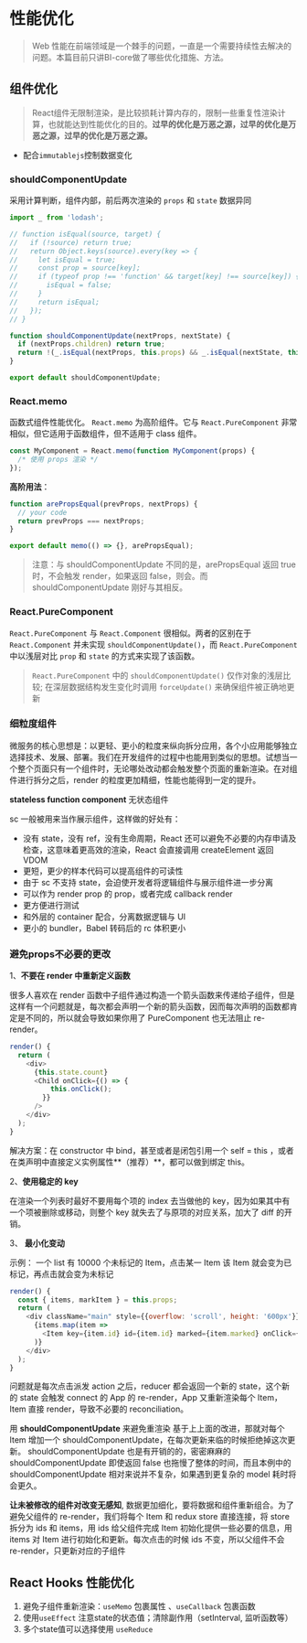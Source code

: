 # 性能优化

> Web 性能在前端领域是一个棘手的问题，一直是一个需要持续性去解决的问题。本篇目前只讲BI-core做了哪些优化措施、方法。

## 组件优化

> React组件无限制渲染，是比较损耗计算内存的，限制一些重复性渲染计算，也就能达到性能优化的目的。**过早的优化是万恶之源，过早的优化是万恶之源，过早的优化是万恶之源。**

- 配合`immutablejs`控制数据变化

### shouldComponentUpdate

采用计算判断，组件内部，前后两次渲染的 `props` 和 `state` 数据异同

```js
import _ from 'lodash';

// function isEqual(source, target) {
//   if (!source) return true;
//   return Object.keys(source).every(key => {
//     let isEqual = true;
//     const prop = source[key];
//     if (typeof prop !== 'function' && target[key] !== source[key]) {
//       isEqual = false;
//     }
//     return isEqual;
//   });
// }

function shouldComponentUpdate(nextProps, nextState) {
  if (nextProps.children) return true;
  return !(_.isEqual(nextProps, this.props) && _.isEqual(nextState, this.state));
}

export default shouldComponentUpdate;
```

### React.memo

函数式组件性能优化。 `React.memo` 为高阶组件。它与 `React.PureComponent` 非常相似，但它适用于函数组件，但不适用于 class 组件。

```js
const MyComponent = React.memo(function MyComponent(props) {
  /* 使用 props 渲染 */
});
```

**高阶用法**：

```js
function arePropsEqual(prevProps, nextProps) {
  // your code
  return prevProps === nextProps;
}

export default memo(() => {}, arePropsEqual);

```

> 注意：与 shouldComponentUpdate 不同的是，arePropsEqual 返回 true 时，不会触发 render，如果返回 false，则会。而 shouldComponentUpdate 刚好与其相反。

### React.PureComponent

`React.PureComponent` 与 `React.Component` 很相似。两者的区别在于 `React.Component` 并未实现 `shouldComponentUpdate()`，而 `React.PureComponent` 中以浅层对比 `prop` 和 `state` 的方式来实现了该函数。

> `React.PureComponent` 中的 `shouldComponentUpdate()` 仅作对象的浅层比较; 在深层数据结构发生变化时调用 `forceUpdate()` 来确保组件被正确地更新

### 细粒度组件

微服务的核心思想是：以更轻、更小的粒度来纵向拆分应用，各个小应用能够独立选择技术、发展、部署。我们在开发组件的过程中也能用到类似的思想。试想当一个整个页面只有一个组件时，无论哪处改动都会触发整个页面的重新渲染。在对组件进行拆分之后，render 的粒度更加精细，性能也能得到一定的提升。

**stateless function component** 无状态组件

sc 一般被用来当作展示组件，这样做的好处有：

- 没有 state，没有 ref，没有生命周期，React 还可以避免不必要的内存申请及检查，这意味着更高效的渲染，React 会直接调用 createElement 返回 VDOM
- 更短，更少的样本代码可以提高组件的可读性
- 由于 sc 不支持 state，会迫使开发者将逻辑组件与展示组件进一步分离
- 可以作为 render prop 的 prop，或者完成 callback render
- 更方便进行测试
- 和外层的 container 配合，分离数据逻辑与 UI
- 更小的 bundler，Babel 转码后的 rc 体积更小

### 避免props不必要的更改

1、**不要在 render 中重新定义函数**

很多人喜欢在 render 函数中子组件通过构造一个箭头函数来传递给子组件，但是这样有一个问题就是，每次都会声明一个新的箭头函数，因而每次声明的函数都肯定是不同的，所以就会导致如果你用了 PureComponent 也无法阻止 re-render。

```js
render() {
  return (
    <div>
      {this.state.count}
      <Child onClick={() => {
          this.onClick();
        }}
      />
    </div>
  );
}
```

解决方案：在 constructor 中 bind，甚至或者是闭包引用一个 self = this ，或者在类声明中直接定义实例属性**（推荐）**，都可以做到绑定 this。

2、**使用稳定的 key**

在渲染一个列表时最好不要用每个项的 index 去当做他的 key，因为如果其中有一个项被删除或移动，则整个 key 就失去了与原项的对应关系，加大了 diff 的开销。

3、 **最小化变动**

示例： 一个 list 有 10000 个未标记的 Item，点击某一 Item 该 Item 就会变为已标记，再点击就会变为未标记

```js
render() {
  const { items, markItem } = this.props;
  return (
    <div className="main" style={{overflow: 'scroll', height: '600px'}}>
      {items.map(item =>
        <Item key={item.id} id={item.id} marked={item.marked} onClick={markItem} />
      )}
    </div>
  );
}
```

问题就是每次点击派发 action 之后，reducer 都会返回一个新的 state，这个新的 state 会触发 connect 的 App 的 re-render，App 又重新渲染每个 Item，Item 直接 render，导致不必要的 reconciliation。

用 **shouldComponentUpdate** 来避免重渲染
基于上上面的改进，那就对每个 Item 增加一个 shouldComponentUpdate，在每次更新来临的时候拒绝掉这次更新。
shouldComponentUpdate 也是有开销的的，密密麻麻的 shouldComponentUpdate 即使返回 false 也拖慢了整体的时间，而且本例中的 shouldComponentUpdate 相对来说并不复杂，如果遇到更复杂的 model 耗时将会更久。

**让未被修改的组件对改变无感知**, 数据更加细化，要将数据和组件重新组合。为了避免父组件的 re-render，我们将每个 Item 和 redux store 直接连接，将 store 拆分为 ids 和 items，用 ids 给父组件完成 Item 初始化提供一些必要的信息，用 items 对 Item 进行初始化和更新。每次点击的时候 ids 不变，所以父组件不会 re-render，只更新对应的子组件

## React Hooks 性能优化

1. 避免子组件重新渲染：`useMemo` 包裹属性 、`useCallback` 包裹函数
2. 使用`useEffect` 注意state的状态值；清除副作用（setInterval, 监听函数等）
3. 多个state值可以选择使用 `useReduce`